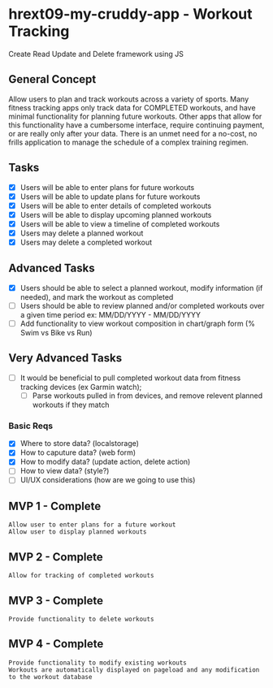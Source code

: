 # hrext09-my-cruddy-app - Workout Tracking
Create Read Update and Delete framework using JS

 ## General Concept

 Allow users to plan and track workouts across a variety of sports. Many fitness tracking apps only track data for COMPLETED workouts, and have minimal functionality for planning future workouts. Other apps that allow for this functionality have a cumbersome interface, require continuing payment, or are really only after your data. There is an unmet need for a no-cost, no frills application to manage the schedule of a complex training regimen.

 ## Tasks
 - [X] Users will be able to enter plans for future workouts
 - [X] Users will be able to update plans for future workouts
 - [X] Users will be able to enter details of completed workouts
 - [X] Users will be able to display upcoming planned workouts
 - [X] Users will be able to view a timeline of completed workouts
 - [X] Users may delete a planned workout
 - [X] Users may delete a completed workout

 ## Advanced Tasks
 - [X] Users should be able to select a planned workout, modify information (if needed), and mark the workout as completed
 - [ ] Users should be able to review planned and/or completed workouts over a given time period ex: MM/DD/YYYY - MM/DD/YYYY
 - [ ] Add functionality to view workout composition in chart/graph form (% Swim vs Bike vs Run)
 
 ## Very Advanced Tasks
 - [ ] It would be beneficial to pull completed workout data from fitness tracking devices (ex Garmin watch);
 	- [ ] Parse workouts pulled in from devices, and remove relevent planned workouts if they match

 ### Basic Reqs
- [x] Where to store data? (localstorage)
- [x] How to caputure data? (web form)
- [x] How to modify data? (update action, delete action)
- [ ] How to view data? (style?)
- [ ] UI/UX considerations (how are we going to use this)

 ## MVP 1 - Complete
 	Allow user to enter plans for a future workout
 	Allow user to display planned workouts

 ## MVP 2 - Complete
 	Allow for tracking of completed workouts

 ## MVP 3 - Complete
 	Provide functionality to delete workouts

 ## MVP 4 - Complete
 	Provide functionality to modify existing workouts
 	Workouts are automatically displayed on pageload and any modification to the workout database
